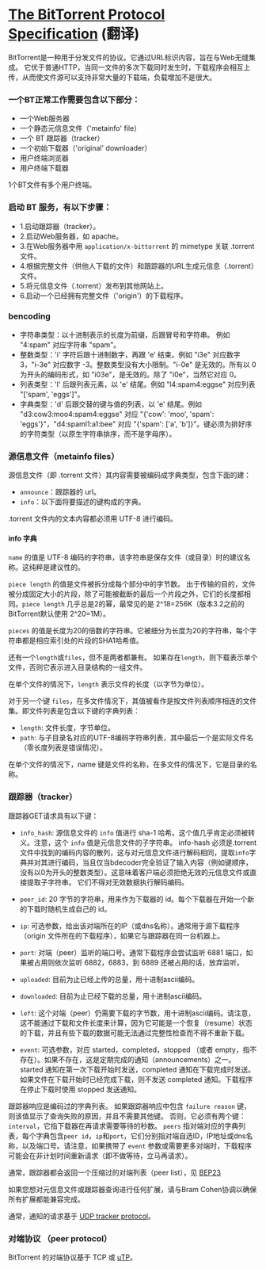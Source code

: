 # [The BitTorrent Protocol Specification](http://bittorrent.org/beps/bep_0003.html) (翻译)

BitTorrent是一种用于分发文件的协议。它通过URL标识内容，旨在与Web无缝集成。 它优于普通HTTP，当同一文件的多次下载同时发生时，下载程序会相互上传，从而使文件源可以支持非常大量的下载端，负载增加不是很大。

### 一个BT正常工作需要包含以下部分：
- 一个Web服务器
- 一个静态元信息文件（'metainfo' file）
- 一个 BT 跟踪器（tracker）
- 一个初始下载器（'original' downloader）
- 用户终端浏览器
- 用户终端下载器

1个BT文件有多个用户终端。

### 启动 BT 服务，有以下步骤：
- 1.启动跟踪器（tracker）。
- 2.启动Web服务器，如 apache。
- 3.在Web服务器中用 `application/x-bittorrent` 的 mimetype 关联 .torrent 文件。
- 4.根据完整文件（供他人下载的文件）和跟踪器的URL生成元信息（.torrent）文件。
- 5.将元信息文件（.torrent）发布到其他网站上。
- 6.启动一个已经拥有完整文件（'origin'）的下载程序。

### bencoding
- 字符串类型：以十进制表示的长度为前缀，后跟冒号和字符串。 例如 "4:spam" 对应字符串 "spam"。
- 整数类型：'i' 字符后跟十进制数字，再跟 'e' 结束。例如 "i3e" 对应数字 3，"i-3e" 对应数字 -3。整数类型没有大小限制。"i-0e" 是无效的。所有以 0 为开头的编码形式，如 "i03e"，是无效的。除了 "i0e"，当然它对应 0。
- 列表类型：'l' 后跟列表元素，以 'e' 结尾。例如 "l4:spam4:eggse" 对应列表 "['spam', 'eggs']"。
- 字典类型：'d' 后跟交替的键与值的列表，以 'e' 结尾。例如 "d3:cow3:moo4:spam4:eggse" 对应 "{'cow': 'moo', 'spam': 'eggs'}"，"d4:spaml1:a1:bee" 对应 "{'spam': ['a', 'b']}"。键必须为排好序的字符类型（以原生字符串排序，而不是字母序）。

### 源信息文件（metainfo files）
源信息文件（即 .torrent 文件）其内容需要被编码成字典类型，包含下面的建：

- `announce`：跟踪器的 url。
- `info`：以下面将要描述的键构成的字典。

.torrent 文件内的文本内容都必须用 UTF-8 进行编码。

#### info 字典

`name` 的值是 UTF-8 编码的字符串，该字符串是保存文件（或目录）时的建议名称。这纯粹是建议性的。

`piece length` 的值是文件被拆分成每个部分中的字节数。 出于传输的目的，文件被分成固定大小的片段，除了可能被截断的最后一个片段之外，它们的长度都相同。`piece length` 几乎总是2的幂，最常见的是 2^18=256K（版本3.2之前的BitTorrent默认使用 2^20=1M）。

`pieces` 的值是长度为20的倍数的字符串。它被细分为长度为20的字符串，每个字符串都是相应索引处的片段的SHA1哈希值。

还有一个`length`或`files`，但不是两者都兼有。 如果存在`length`，则下载表示单个文件，否则它表示进入目录结构的一组文件。

在单个文件的情况下，`length` 表示文件的长度（以字节为单位）。

对于另一个键 `files`，在多文件情况下，其值被看作是按文件列表顺序相连的文件集。即文件列表是包含以下键的字典列表：

- `length`: 文件长度，字节单位。
- `path`: 与子目录名对应的UTF-8编码字符串列表，其中最后一个是实际文件名（零长度列表是错误情况）。

在单个文件的情况下，name 键是文件的名称，在多文件的情况下，它是目录的名称。

### 跟踪器（tracker）

跟踪器GET请求具有以下键：

- `info_hash`: 源信息文件的 `info` 值进行 sha-1 哈希。这个值几乎肯定必须被转义。注意，这个 `info` 值是元信息文件的子字符串。 info-hash 必须是.torrent文件中找到的编码内容的散列，这与对元信息文件进行解码相同，提取`info`字典并对其进行编码，当且仅当bdecoder完全验证了输入内容（例如键顺序，没有以0为开头的整数类型）。这意味着客户端必须拒绝无效的元信息文件或直接提取子字符串。 它们不得对无效数据执行解码编码。

- `peer_id`: 20 字节的字符串，用来作为下载器的 id。每个下载器在开始一个新的下载时随机生成自己的 id。

- `ip`: 可选参数，给出该对端所在的IP（或dns名称）。通常用于源下载程序（origin 文件所在的下载程序），如果它与跟踪器在同一台机器上。

- `port`: 对端（peer）监听的端口号。通常下载程序会尝试监听 6881 端口，如果被占用则依次监听 6882，6883，到 6889 还被占用的话，放弃监听。

- `uploaded`: 目前为止已经上传的总量，用十进制ascii编码。

- `downloaded`: 目前为止已经下载的总量，用十进制ascii编码。

- `left`: 这个对端（peer）仍需要下载的字节数，用十进制ascii编码。请注意，这不能通过下载和文件长度来计算，因为它可能是一个恢复（resume）状态的下载，并且有些下载的数据可能无法通过完整性检查而不得不重新下载。

- `event`: 可选参数，对应 started，completed，stopped （或者 empty，指不存在）。如果不存在，这是定期完成的通知（announcements）之一。started 通知在第一次下载开始时发送，completed 通知在下载完成时发送。如果文件在下载开始时已经完成下载，则不发送 completed 通知。下载程序在停止下载时使用 stopped 发送通知。

跟踪器响应是编码过的字典列表。 如果跟踪器响应中包含 `failure reason` 键，则该值显示了查询失败的原因，并且不需要其他键。 否则，它必须有两个键：`interval`，它指下载器在再请求需要等待的秒数。 `peers` 指对端对应的字典列表，每个字典包含`peer id`，`ip`和`port`，它们分别指对端自选ID，IP地址或dns名称，以及端口号。请注意，如果携带了 `event` 参数或需要更多对端时，下载程序可能会在非计划时间重新请求（即不做等待，立马再请求）。

通常，跟踪器都会返回一个压缩过的对端列表（peer list），见 [BEP23](bep_0023.md)

如果您想对元信息文件或跟踪器查询进行任何扩展，请与Bram Cohen协调以确保所有扩展都能兼容完成。

通常，通知的请求基于 [UDP tracker protocol](bep_0015.md)。

### 对端协议 （peer protocol）

BitTorrent 的对端协议基于 TCP 或 [uTP](bep_0029.md)。
